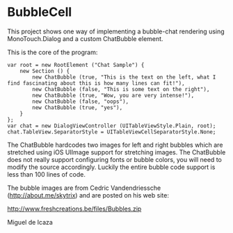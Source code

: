 BubbleCell
==========

This project shows one way of implementing a bubble-chat rendering
using MonoTouch.Dialog and a custom ChatBubble element.

This is the core of the program:

	var root = new RootElement ("Chat Sample") {
		new Section () {
			new ChatBubble (true, "This is the text on the left, what I find fascinating about this is how many lines can fit!"),
			new ChatBubble (false, "This is some text on the right"),
			new ChatBubble (true, "Wow, you are very intense!"),
			new ChatBubble (false, "oops"),
			new ChatBubble (true, "yes"),
		}
	};
	var chat = new DialogViewController (UITableViewStyle.Plain, root);
	chat.TableView.SeparatorStyle = UITableViewCellSeparatorStyle.None;

The ChatBubble hardcodes two images for left and right bubbles which
are stretched using iOS UIImage support for stretching images.  The
ChatBubble does not really support configuring fonts or bubble colors,
you will need to modify the source accordingly.  Luckily the entire
bubble code support is less than 100 lines of code.

The bubble images are from Cedric Vandendriessche
(http://about.me/skytrix) and are posted on his web site:

http://www.freshcreations.be/files/Bubbles.zip

Miguel de Icaza

